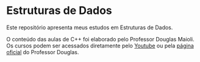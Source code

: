 # Estruturas de Dados
Este repositório apresenta meus estudos em Estruturas de Dados.

O conteúdo das aulas de C++ foi elaborado pelo Professor Douglas Maioli. Os cursos podem ser acessados diretamente pelo <a href="https://www.youtube.com/playlist?list=PLrOyM49ctTx9ZSF7W5y14ikyiZjLqWvx5">Youtube</a> ou pela <a href="https://www.professordouglasmaioli.com.br/introducao-ao-c-">página oficial</a> do Professor Douglas.
